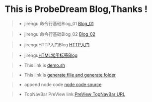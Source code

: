 # This is ProbeDream Blog,Thanks !
> * jirengu 命令行基础Blog_01 [Blog_01](https://charliesmith97.github.io/Blog/Work/%E9%A5%A5%E4%BA%BA%E8%B0%B7%E5%91%BD%E4%BB%A4%E8%A1%8C%E5%9F%BA%E7%A1%80Blog(%E4%B8%8A).html)

> * jirengu 命令行基础Blog_02 [Blog_02](https://charliesmith97.github.io/Blog/Work/%E9%A5%A5%E4%BA%BA%E8%B0%B7%E5%91%BD%E4%BB%A4%E8%A1%8C%E5%9F%BA%E7%A1%80Blog(%E4%B8%8B).html)

> * jirenguHTTP入门Blog [HTTP入门](https://charliesmith97.github.io/Blog/Work/%E9%A5%A5%E4%BA%BA%E8%B0%B7HTTP%E5%85%A5%E9%97%A8Blog.html) 

> * jirengu[HTML常用标签Blog](https://charliesmith97.github.io/Blog/Work/HTML%E5%B8%B8%E7%94%A8%E6%A0%87%E7%AD%BEBlog.html)

> * This link is [demo.sh](https://github.com/CharlieSmith97/Blog/blob/master/code%20source/demo.sh) 

> * This link is [generate filie and generate folder](https://github.com/CharlieSmith97/Blog/tree/master/code%20source/123) 

> * append node code [node code  source](https://github.com/CharlieSmith97/Blog/blob/master/code%20source/node-demo/server.js)

> * TopNavBar PreView link:[PreView TopNavBar URL](https://charliesmith97.github.io/Blog/code%20source/resume.html)
